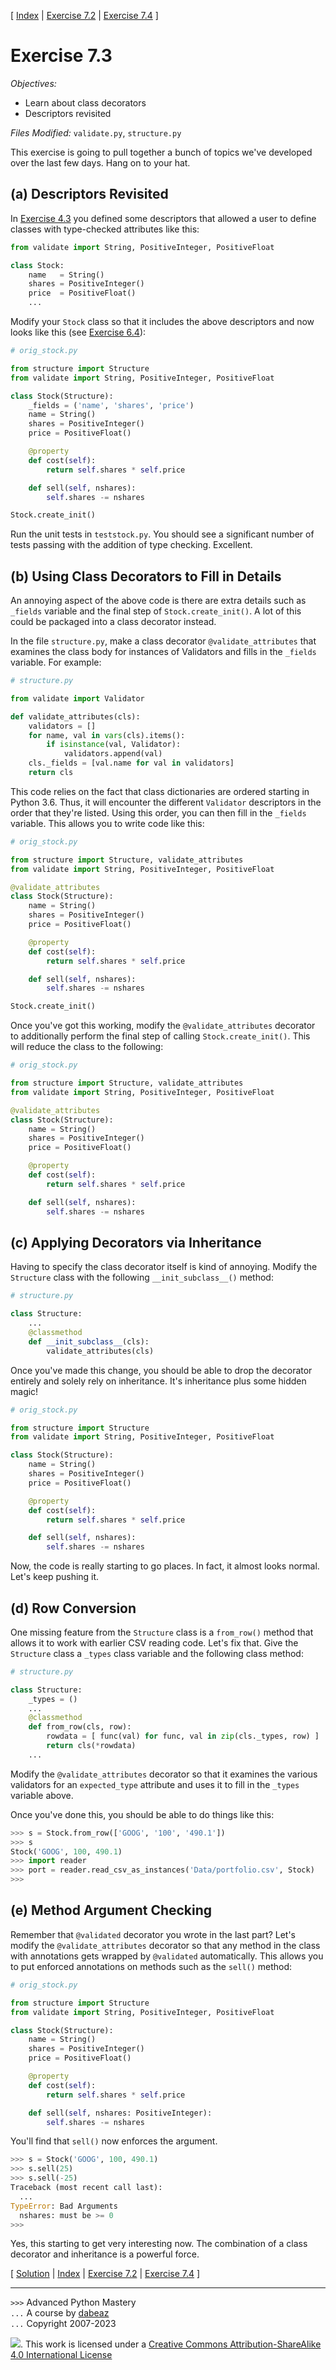 \[ [Index](index.md) | [Exercise 7.2](ex7_2.md) | [Exercise 7.4](ex7_4.md) \]

# Exercise 7.3

*Objectives:*

- Learn about class decorators
- Descriptors revisited

*Files Modified:* `validate.py`, `structure.py`

This exercise is going to pull together a bunch of topics we've
developed over the last few days. Hang on to your hat.

## (a) Descriptors Revisited

In [Exercise 4.3](ex4_3.md) you defined some descriptors that
allowed a user to define classes with type-checked attributes like
this:

```python
from validate import String, PositiveInteger, PositiveFloat

class Stock:
    name   = String()
    shares = PositiveInteger()
    price  = PositiveFloat()
    ...
```

Modify your `Stock` class so that it includes the above descriptors
and now looks like this (see [Exercise 6.4](ex6_4.md)):

```python
# orig_stock.py

from structure import Structure
from validate import String, PositiveInteger, PositiveFloat

class Stock(Structure):
    _fields = ('name', 'shares', 'price')
    name = String()
    shares = PositiveInteger()
    price = PositiveFloat()

    @property
    def cost(self):
        return self.shares * self.price

    def sell(self, nshares):
        self.shares -= nshares

Stock.create_init()
```

Run the unit tests in `teststock.py`. You should see a significant
number of tests passing with the addition of type checking.
Excellent.

## (b) Using Class Decorators to Fill in Details

An annoying aspect of the above code is there are extra details such as
`_fields` variable and the final step of `Stock.create_init()`. A lot
of this could be packaged into a class decorator instead.

In the file `structure.py`, make a class decorator `@validate_attributes`
that examines the class body for instances of Validators and fills in
the `_fields` variable. For example:

```python
# structure.py

from validate import Validator

def validate_attributes(cls):
    validators = []
    for name, val in vars(cls).items():
        if isinstance(val, Validator):
            validators.append(val)
    cls._fields = [val.name for val in validators]
    return cls
```

This code relies on the fact that class dictionaries are ordered
starting in Python 3.6. Thus, it will encounter the different
`Validator` descriptors in the order that they're listed. Using this
order, you can then fill in the `_fields` variable. This allows
you to write code like this:

```python
# orig_stock.py

from structure import Structure, validate_attributes
from validate import String, PositiveInteger, PositiveFloat

@validate_attributes
class Stock(Structure):
    name = String()
    shares = PositiveInteger()
    price = PositiveFloat()

    @property
    def cost(self):
        return self.shares * self.price

    def sell(self, nshares):
        self.shares -= nshares

Stock.create_init()
```

Once you've got this working, modify the `@validate_attributes`
decorator to additionally perform the final step of calling
`Stock.create_init()`. This will reduce the class to the
following:

```python
# orig_stock.py

from structure import Structure, validate_attributes
from validate import String, PositiveInteger, PositiveFloat

@validate_attributes
class Stock(Structure):
    name = String()
    shares = PositiveInteger()
    price = PositiveFloat()

    @property
    def cost(self):
        return self.shares * self.price

    def sell(self, nshares):
        self.shares -= nshares
```

## (c) Applying Decorators via Inheritance

Having to specify the class decorator itself is kind of annoying. Modify the
`Structure` class with the following `__init_subclass__()` method:

```python
# structure.py

class Structure:
    ...
    @classmethod
    def __init_subclass__(cls):
        validate_attributes(cls)
```

Once you've made this change, you should be able to drop the decorator entirely and
solely rely on inheritance. It's inheritance plus some hidden magic!

```python
# orig_stock.py

from structure import Structure
from validate import String, PositiveInteger, PositiveFloat

class Stock(Structure):
    name = String()
    shares = PositiveInteger()
    price = PositiveFloat()

    @property
    def cost(self):
        return self.shares * self.price

    def sell(self, nshares):
        self.shares -= nshares
```

Now, the code is really starting to go places. In fact, it almost
looks normal. Let's keep pushing it.

## (d) Row Conversion

One missing feature from the `Structure` class is a `from_row()` method that
allows it to work with earlier CSV reading code. Let's fix that. Give the
`Structure` class a `_types` class variable and the following class method:

```python
# structure.py

class Structure:
    _types = ()
    ...
    @classmethod
    def from_row(cls, row):
        rowdata = [ func(val) for func, val in zip(cls._types, row) ]
        return cls(*rowdata)
    ...
```

Modify the `@validate_attributes` decorator so that it examines the
various validators for an `expected_type` attribute and uses it to
fill in the `_types` variable above.

Once you've done this, you should be able to do things like this:

```python
>>> s = Stock.from_row(['GOOG', '100', '490.1'])
>>> s
Stock('GOOG', 100, 490.1)
>>> import reader
>>> port = reader.read_csv_as_instances('Data/portfolio.csv', Stock)
>>>
```

## (e) Method Argument Checking

Remember that `@validated` decorator you wrote in the last part?
Let's modify the `@validate_attributes` decorator so that any method
in the class with annotations gets wrapped by `@validated`
automatically. This allows you to put enforced annotations on methods
such as the `sell()` method:

```python
# orig_stock.py

from structure import Structure
from validate import String, PositiveInteger, PositiveFloat

class Stock(Structure):
    name = String()
    shares = PositiveInteger()
    price = PositiveFloat()

    @property
    def cost(self):
        return self.shares * self.price

    def sell(self, nshares: PositiveInteger):
        self.shares -= nshares
```

You'll find that `sell()` now enforces the argument.

```python
>>> s = Stock('GOOG', 100, 490.1)
>>> s.sell(25)
>>> s.sell(-25)
Traceback (most recent call last):
  ...
TypeError: Bad Arguments
  nshares: must be >= 0
>>>
```

Yes, this starting to get very interesting now. The combination of a class decorator and
inheritance is a powerful force.

\[ [Solution](soln7_3.md) | [Index](index.md) | [Exercise 7.2](ex7_2.md) | [Exercise 7.4](ex7_4.md) \]

----
`>>>` Advanced Python Mastery  
`...` A course by [dabeaz](https://www.dabeaz.com)  
`...` Copyright 2007-2023

![](https://i.creativecommons.org/l/by-sa/4.0/88x31.png). This work is licensed under
a [Creative Commons Attribution-ShareAlike 4.0 International License](http://creativecommons.org/licenses/by-sa/4.0/)
